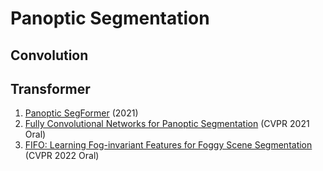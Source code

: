 # Panoptic Segmentation
## Convolution

## Transformer
1. [Panoptic SegFormer](https://arxiv.org/abs/2109.03814) (2021)
2. [Fully Convolutional Networks for Panoptic Segmentation](https://arxiv.org/abs/2012.00720) (CVPR 2021 Oral)
3. [FIFO: Learning Fog-invariant Features for Foggy Scene Segmentation](https://arxiv.org/abs/2204.01587) (CVPR 2022 Oral)
